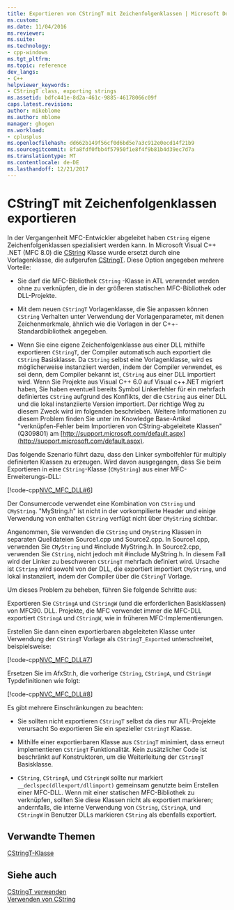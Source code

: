 ```yaml
---
title: Exportieren von CStringT mit Zeichenfolgenklassen | Microsoft Docs
ms.custom: 
ms.date: 11/04/2016
ms.reviewer: 
ms.suite: 
ms.technology:
- cpp-windows
ms.tgt_pltfrm: 
ms.topic: reference
dev_langs:
- C++
helpviewer_keywords:
- CStringT class, exporting strings
ms.assetid: bdfc441e-8d2a-461c-9885-46178066c09f
caps.latest.revision: 
author: mikeblome
ms.author: mblome
manager: ghogen
ms.workload:
- cplusplus
ms.openlocfilehash: dd662b149f56cf0d6bd5e7a3c912e0ecd14f21b9
ms.sourcegitcommit: 8fa8fdf0fbb4f57950f1e8f4f9b81b4d39ec7d7a
ms.translationtype: MT
ms.contentlocale: de-DE
ms.lasthandoff: 12/21/2017
---
```

# <a name="exporting-string-classes-using-cstringt"></a>CStringT mit Zeichenfolgenklassen exportieren
In der Vergangenheit MFC-Entwickler abgeleitet haben `CString` eigene Zeichenfolgenklassen spezialisiert werden kann. In Microsoft Visual C++ .NET (MFC 8.0) die [CString](../atl-mfc-shared/using-cstring.md) Klasse wurde ersetzt durch eine Vorlagenklasse, die aufgerufen [CStringT](../atl-mfc-shared/reference/cstringt-class.md). Diese Option angegeben mehrere Vorteile:  
  
-   Sie darf die MFC-Bibliothek `CString` -Klasse in ATL verwendet werden ohne zu verknüpfen, die in der größeren statischen MFC-Bibliothek oder DLL-Projekte.  
  
-   Mit dem neuen `CStringT` Vorlagenklasse, die Sie anpassen können `CString` Verhalten unter Verwendung der Vorlagenparameter, mit denen Zeichenmerkmale, ähnlich wie die Vorlagen in der C++-Standardbibliothek angegeben.  
  
-   Wenn Sie eine eigene Zeichenfolgenklasse aus einer DLL mithilfe exportieren `CStringT`, der Compiler automatisch auch exportiert die `CString` Basisklasse. Da `CString` selbst eine Vorlagenklasse, wird es möglicherweise instanziiert werden, indem der Compiler verwendet, es sei denn, dem Compiler bekannt ist, `CString` aus einer DLL importiert wird. Wenn Sie Projekte aus Visual C++ 6.0 auf Visual c++.NET migriert haben, Sie haben eventuell bereits Symbol Linkerfehler für ein mehrfach definiertes `CString` aufgrund des Konflikts, der die `CString` aus einer DLL und die lokal instanziierte Version importiert. Der richtige Weg zu diesem Zweck wird im folgenden beschrieben. Weitere Informationen zu diesem Problem finden Sie unter im Knowledge Base-Artikel "verknüpfen-Fehler beim Importieren von CString-abgeleitete Klassen" (Q309801) am [http://support.microsoft.com/default.aspx](http://support.microsoft.com/default.aspx).  
  
 Das folgende Szenario führt dazu, dass den Linker symbolfehler für multiply definierten Klassen zu erzeugen. Wird davon ausgegangen, dass Sie beim Exportieren in eine `CString`-Klasse (`CMyString`) aus einer MFC-Erweiterungs-DLL:  
  
 [!code-cpp[NVC_MFC_DLL#6](../atl-mfc-shared/codesnippet/cpp/exporting-string-classes-using-cstringt_1.cpp)]  
  
 Der Consumercode verwendet eine Kombination von `CString` und `CMyString`. "MyString.h" ist nicht in der vorkompilierte Header und einige Verwendung von enthalten `CString` verfügt nicht über `CMyString` sichtbar.  
  
 Angenommen, Sie verwenden die `CString` und `CMyString` Klassen in separaten Quelldateien Source1.cpp und Source2.cpp. In Source1.cpp, verwenden Sie `CMyString` und #include MyString.h. In Source2.cpp, verwenden Sie `CString`, nicht jedoch mit #include MyString.h. In diesem Fall wird der Linker zu beschweren `CStringT` mehrfach definiert wird. Ursache ist `CString` wird sowohl von der DLL, die exportiert importiert `CMyString`, und lokal instanziiert, indem der Compiler über die `CStringT` Vorlage.  
  
 Um dieses Problem zu beheben, führen Sie folgende Schritte aus:  
  
 Exportieren Sie `CStringA` und `CStringW` (und die erforderlichen Basisklassen) von MFC90. DLL. Projekte, die MFC verwendet immer die MFC-DLL exportiert `CStringA` und `CStringW`, wie in früheren MFC-Implementierungen.  
  
 Erstellen Sie dann einen exportierbaren abgeleiteten Klasse unter Verwendung der `CStringT` Vorlage als `CStringT_Exported` unterschreitet, beispielsweise:  
  
 [!code-cpp[NVC_MFC_DLL#7](../atl-mfc-shared/codesnippet/cpp/exporting-string-classes-using-cstringt_2.cpp)]  
  
 Ersetzen Sie im AfxStr.h, die vorherige `CString`, `CStringA`, und `CStringW` Typdefinitionen wie folgt:  
  
 [!code-cpp[NVC_MFC_DLL#8](../atl-mfc-shared/codesnippet/cpp/exporting-string-classes-using-cstringt_3.cpp)]  
  
 Es gibt mehrere Einschränkungen zu beachten:  
  
-   Sie sollten nicht exportieren `CStringT` selbst da dies nur ATL-Projekte verursacht So exportieren Sie ein spezieller `CStringT` Klasse.  
  
-   Mithilfe einer exportierbaren Klasse aus `CStringT` minimiert, dass erneut implementieren `CStringT` Funktionalität. Kein zusätzlicher Code ist beschränkt auf Konstruktoren, um die Weiterleitung der `CStringT` Basisklasse.  
  
-   `CString`, `CStringA`, und `CStringW` sollte nur markiert `__declspec(dllexport/dllimport)` gemeinsam genutzte beim Erstellen einer MFC-DLL. Wenn mit einer statischen MFC-Bibliothek zu verknüpfen, sollten Sie diese Klassen nicht als exportiert markieren; andernfalls, die interne Verwendung von `CString`, `CStringA`, und `CStringW` in Benutzer DLLs markieren `CString` als ebenfalls exportiert.  
  
## <a name="related-topics"></a>Verwandte Themen  
 [CStringT-Klasse](../atl-mfc-shared/reference/cstringt-class.md)  
  
## <a name="see-also"></a>Siehe auch  
 [CStringT verwenden](../atl-mfc-shared/using-cstringt.md)   
 [Verwenden von CString](../atl-mfc-shared/using-cstring.md)

